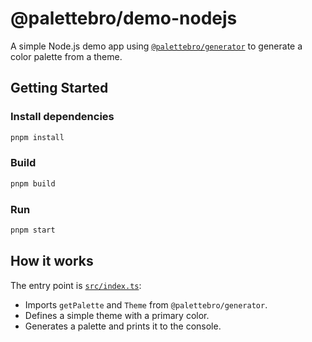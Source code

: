 # @palettebro/demo-nodejs

A simple Node.js demo app using [`@palettebro/generator`](https://www.npmjs.com/package/@palettebro/generator) to generate a color palette from a theme.

## Getting Started

### Install dependencies

```bash
pnpm install
```

### Build

```bash
pnpm build
```

### Run

```bash
pnpm start
```

## How it works

The entry point is [`src/index.ts`](src/index.ts):

- Imports `getPalette` and `Theme` from `@palettebro/generator`.
- Defines a simple theme with a primary color.
- Generates a palette and prints it to the console.